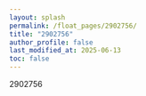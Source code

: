 ```yaml
---
layout: splash
permalink: /float_pages/2902756/
title: "2902756"
author_profile: false
last_modified_at: 2025-06-13
toc: false
---
```

 
2902756
